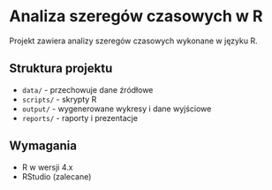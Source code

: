 # Analiza szeregów czasowych w R

Projekt zawiera analizy szeregów czasowych wykonane w języku R.

## Struktura projektu
- `data/` - przechowuje dane źródłowe
- `scripts/` - skrypty R
- `output/` - wygenerowane wykresy i dane wyjściowe
- `reports/` - raporty i prezentacje

## Wymagania
- R w wersji 4.x
- RStudio (zalecane)